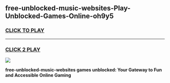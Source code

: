 
## free-unblocked-music-websites-Play-Unblocked-Games-Online-oh9y5
<h3>
<a href="https://premium76.site?title=free-unblocked-music-websites&ref=25A">CLICK TO PLAY</a></h3>
<hr>

<h3>
<a href="https://premium76.site?title=free-unblocked-music-websites&ref=25A">CLICK 2 PLAY</a>
  
</h3>

<a href="https://premium76.site?title=free-unblocked-music-websites&ref=25A"><img src="https://clearcache.store/games.png"></a>


**free-unblocked-music-websites games unblocked: Your Gateway to Fun and Accessible Online Gaming**
